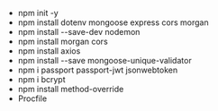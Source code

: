 - npm init -y
- npm install dotenv mongoose express cors morgan
- npm install --save-dev nodemon
- npm install morgan cors
- npm install axios
- npm install --save mongoose-unique-validator
- npm i passport passport-jwt jsonwebtoken
- npm i bcrypt
- npm install method-override
- Procfile